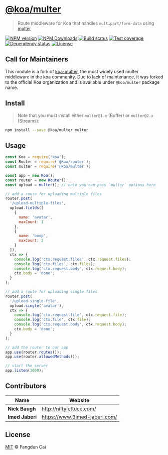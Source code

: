 # [**@koa/multer**](https://github.com/koajs/multer)

> Route middleware for Koa that handles `multipart/form-data` using [multer][]

[![NPM version][npm-img]][npm-url]
[![NPM Downloads][downloads-image]][npm-url]
[![Build status][actions-img]][actions-url]
[![Test coverage][coveralls-img]][coveralls-url]
[![Dependency status][david-img]][david-url]
[![License][license-img]][license-url]


## Call for Maintainers

This module is a fork of [koa-multer][], the most widely used multer middleware in the koa community.  Due to lack of maintenance, it was forked to the official Koa organization and is available under `@koa/multer` package name.


## Install

> Note that you must install either `multer@1.x` (Buffer) or `multer@2.x` (Streams):

```sh
npm install --save @koa/multer multer
```


## Usage

```js
const Koa = require('koa');
const Router = require('@koa/router');
const multer = require('@koa/multer');

const app = new Koa();
const router = new Router();
const upload = multer(); // note you can pass `multer` options here

// add a route for uploading multiple files
router.post(
  '/upload-multiple-files',
  upload.fields([
    {
      name: 'avatar',
      maxCount: 1
    },
    {
      name: 'boop',
      maxCount: 2
    }
  ]),
  ctx => {
    console.log('ctx.request.files', ctx.request.files);
    console.log('ctx.files', ctx.files);
    console.log('ctx.request.body', ctx.request.body);
    ctx.body = 'done';
  }
);

// add a route for uploading single files
router.post(
  '/upload-single-file',
  upload.single('avatar'),
  ctx => {
    console.log('ctx.request.file', ctx.request.file);
    console.log('ctx.file', ctx.file);
    console.log('ctx.request.body', ctx.request.body);
    ctx.body = 'done';
  }
);

// add the router to our app
app.use(router.routes());
app.use(router.allowedMethods());

// start the server
app.listen(3000);
```


## Contributors

| Name            | Website                         |
| --------------- | ------------------------------- |
| **Nick Baugh**  | <http://niftylettuce.com/>      |
| **Imed Jaberi** | <https://www.3imed-jaberi.com/> |


## License

[MIT](LICENSE) © Fangdun Cai


##

[npm-img]: https://img.shields.io/npm/v/@koa/multer.svg?style=flat-square

[npm-url]: https://npmjs.org/package/@koa/multer

[actions-img]: https://github.com/koajs/multer/actions/workflows/unit-tests.yaml/badge.svg

[actions-url]: https://github.com/koajs/multer/actions

[coveralls-img]: https://img.shields.io/coveralls/koajs/multer.svg?style=flat-square

[coveralls-url]: https://coveralls.io/r/koajs/multer?branch=master

[license-img]: https://img.shields.io/badge/license-MIT-green.svg?style=flat-square

[license-url]: LICENSE

[david-img]: https://img.shields.io/david/koajs/multer.svg?style=flat-square

[david-url]: https://david-dm.org/koajs/multer

[downloads-image]: https://img.shields.io/npm/dm/@koa/multer.svg?style=flat-square

[multer]: https://github.com/expressjs/multer

[koa-multer]: https://github.com/koa-modules/multer
